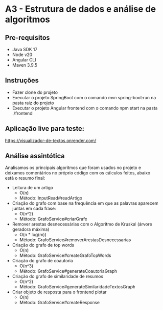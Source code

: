 # A3 - Estrutura de dados e análise de algoritmos

## Pre-requisitos
- Java SDK 17
- Node v20
- Angular CLI
- Maven 3.9.5

## Instruções
- Fazer clone do projeto
- Executar o projeto SpringBoot com o comando mvn spring-boot:run na pasta raiz do projeto
- Executar o projeto Angular frontend com o comando npm start na pasta ./frontend

## Aplicação live para teste:
https://visualizador-de-textos.onrender.com/

## Análise assintótica
Analisamos os principais algoritmos que foram usados no projeto e deixamos comentários no próprio código com os cálculos feitos, abaixo está o resumo final:

 - Leitura de um artigo
   - O(n)
   - Método: InputRead#readArtigo
 - Criação do grafo com base na frequência em que as palavras aparecem juntas em cada frase:
   -  O(n^2)
   - Método: GrafoService#criarGrafo
 - Remover arestas desnecessárias com o Algoritmo de Kruskal (árvore geradora máxima)
   - O(n * log(m))
   - Método: GrafoService#removerArestasDesnecessarias
 - Criação do grafo de top words
   - O(n)
   - Método: GrafoService#createGrafoTopWords
 - Criação do grafo de coautoria
   - O(n^3)
   - Método: GrafoService#generateCoautoriaGraph
 - Criação do grafo de similaridade de resumos
   - O(n^2)
   - Método: GrafoService#generateSimilaridadeTextosGraph
 - Criar objeto de resposta para o frontend plotar
   - O(n)
   - Método: GrafoService#createResponse
